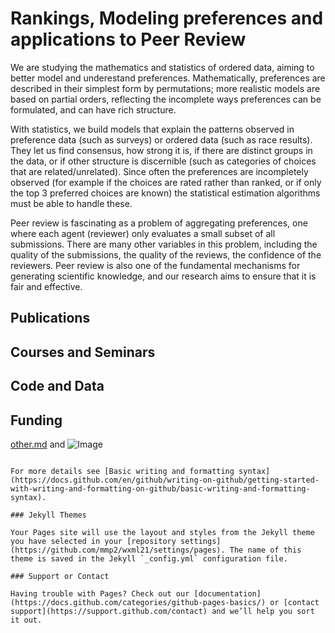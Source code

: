 # Rankings, Modeling preferences and applications to Peer Review

We are studying the mathematics and statistics of ordered data, aiming to better model and underestand preferences. Mathematically, preferences are described in their simplest form by permutations; more realistic models are based on partial orders, reflecting the incomplete ways preferences can be formulated, and can have rich structure. 

With statistics, we build models that explain the patterns observed in preference data (such as surveys) or ordered data (such as race results). They let us find consensus, how strong it is, if there are distinct groups in the data, or if other structure is discernible (such as categories of choices that are related/unrelated). Since often the preferences are incompletely observed (for example if the choices are rated rather than ranked, or if only the top 3 preferred choices are known) the statistical estimation algorithms must be able to handle these.

Peer review is fascinating as a problem of aggregating preferences, one where each agent (reviewer) only evaluates a small subset of all submissions. There are many other variables in this problem, including the quality of the submissions, the quality of the reviews, the confidence of the reviewers. Peer review is also one of the fundamental mechanisms for generating scientific knowledge, and our research aims  to ensure that it is fair and effective.


## Publications

## Courses and Seminars

## Code and Data

## Funding

[other.md](other.md) and ![Image](src)
```

For more details see [Basic writing and formatting syntax](https://docs.github.com/en/github/writing-on-github/getting-started-with-writing-and-formatting-on-github/basic-writing-and-formatting-syntax).

### Jekyll Themes

Your Pages site will use the layout and styles from the Jekyll theme you have selected in your [repository settings](https://github.com/mmp2/wxml21/settings/pages). The name of this theme is saved in the Jekyll `_config.yml` configuration file.

### Support or Contact

Having trouble with Pages? Check out our [documentation](https://docs.github.com/categories/github-pages-basics/) or [contact support](https://support.github.com/contact) and we’ll help you sort it out.
